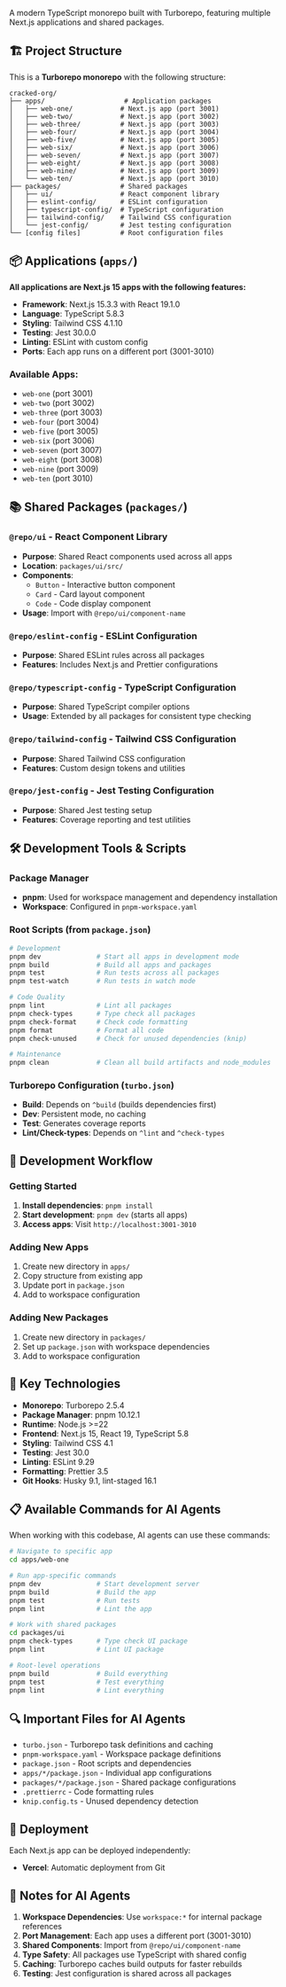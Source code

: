 A modern TypeScript monorepo built with Turborepo, featuring multiple Next.js applications and shared packages.

## 🏗️ Project Structure

This is a **Turborepo monorepo** with the following structure:

```
cracked-org/
├── apps/                    # Application packages
│   ├── web-one/            # Next.js app (port 3001)
│   ├── web-two/            # Next.js app (port 3002)
│   ├── web-three/          # Next.js app (port 3003)
│   ├── web-four/           # Next.js app (port 3004)
│   ├── web-five/           # Next.js app (port 3005)
│   ├── web-six/            # Next.js app (port 3006)
│   ├── web-seven/          # Next.js app (port 3007)
│   ├── web-eight/          # Next.js app (port 3008)
│   ├── web-nine/           # Next.js app (port 3009)
│   └── web-ten/            # Next.js app (port 3010)
├── packages/               # Shared packages
│   ├── ui/                 # React component library
│   ├── eslint-config/      # ESLint configuration
│   ├── typescript-config/  # TypeScript configuration
│   ├── tailwind-config/    # Tailwind CSS configuration
│   └── jest-config/        # Jest testing configuration
└── [config files]          # Root configuration files
```

## 📦 Applications (`apps/`)

**All applications are Next.js 15 apps with the following features:**

- **Framework**: Next.js 15.3.3 with React 19.1.0
- **Language**: TypeScript 5.8.3
- **Styling**: Tailwind CSS 4.1.10
- **Testing**: Jest 30.0.0
- **Linting**: ESLint with custom config
- **Ports**: Each app runs on a different port (3001-3010)

### Available Apps:

- `web-one` (port 3001)
- `web-two` (port 3002)
- `web-three` (port 3003)
- `web-four` (port 3004)
- `web-five` (port 3005)
- `web-six` (port 3006)
- `web-seven` (port 3007)
- `web-eight` (port 3008)
- `web-nine` (port 3009)
- `web-ten` (port 3010)

## 📚 Shared Packages (`packages/`)

### `@repo/ui` - React Component Library

- **Purpose**: Shared React components used across all apps
- **Location**: `packages/ui/src/`
- **Components**:
  - `Button` - Interactive button component
  - `Card` - Card layout component
  - `Code` - Code display component
- **Usage**: Import with `@repo/ui/component-name`

### `@repo/eslint-config` - ESLint Configuration

- **Purpose**: Shared ESLint rules across all packages
- **Features**: Includes Next.js and Prettier configurations

### `@repo/typescript-config` - TypeScript Configuration

- **Purpose**: Shared TypeScript compiler options
- **Usage**: Extended by all packages for consistent type checking

### `@repo/tailwind-config` - Tailwind CSS Configuration

- **Purpose**: Shared Tailwind CSS configuration
- **Features**: Custom design tokens and utilities

### `@repo/jest-config` - Jest Testing Configuration

- **Purpose**: Shared Jest testing setup
- **Features**: Coverage reporting and test utilities

## 🛠️ Development Tools & Scripts

### Package Manager

- **pnpm**: Used for workspace management and dependency installation
- **Workspace**: Configured in `pnpm-workspace.yaml`

### Root Scripts (from `package.json`)

```bash
# Development
pnpm dev              # Start all apps in development mode
pnpm build            # Build all apps and packages
pnpm test             # Run tests across all packages
pnpm test-watch       # Run tests in watch mode

# Code Quality
pnpm lint             # Lint all packages
pnpm check-types      # Type check all packages
pnpm check-format     # Check code formatting
pnpm format           # Format all code
pnpm check-unused     # Check for unused dependencies (knip)

# Maintenance
pnpm clean            # Clean all build artifacts and node_modules
```

### Turborepo Configuration (`turbo.json`)

- **Build**: Depends on `^build` (builds dependencies first)
- **Dev**: Persistent mode, no caching
- **Test**: Generates coverage reports
- **Lint/Check-types**: Depends on `^lint` and `^check-types`

## 🔧 Development Workflow

### Getting Started

1. **Install dependencies**: `pnpm install`
2. **Start development**: `pnpm dev` (starts all apps)
3. **Access apps**: Visit `http://localhost:3001-3010`

### Adding New Apps

1. Create new directory in `apps/`
2. Copy structure from existing app
3. Update port in `package.json`
4. Add to workspace configuration

### Adding New Packages

1. Create new directory in `packages/`
2. Set up `package.json` with workspace dependencies
3. Add to workspace configuration

## 🎯 Key Technologies

- **Monorepo**: Turborepo 2.5.4
- **Package Manager**: pnpm 10.12.1
- **Runtime**: Node.js >=22
- **Frontend**: Next.js 15, React 19, TypeScript 5.8
- **Styling**: Tailwind CSS 4.1
- **Testing**: Jest 30.0
- **Linting**: ESLint 9.29
- **Formatting**: Prettier 3.5
- **Git Hooks**: Husky 9.1, lint-staged 16.1

## 📋 Available Commands for AI Agents

When working with this codebase, AI agents can use these commands:

```bash
# Navigate to specific app
cd apps/web-one

# Run app-specific commands
pnpm dev              # Start development server
pnpm build            # Build the app
pnpm test             # Run tests
pnpm lint             # Lint the app

# Work with shared packages
cd packages/ui
pnpm check-types      # Type check UI package
pnpm lint             # Lint UI package

# Root-level operations
pnpm build            # Build everything
pnpm test             # Test everything
pnpm lint             # Lint everything
```

## 🔍 Important Files for AI Agents

- `turbo.json` - Turborepo task definitions and caching
- `pnpm-workspace.yaml` - Workspace package definitions
- `package.json` - Root scripts and dependencies
- `apps/*/package.json` - Individual app configurations
- `packages/*/package.json` - Shared package configurations
- `.prettierrc` - Code formatting rules
- `knip.config.ts` - Unused dependency detection

## 🚀 Deployment

Each Next.js app can be deployed independently:

- **Vercel**: Automatic deployment from Git

## 📝 Notes for AI Agents

1. **Workspace Dependencies**: Use `workspace:*` for internal package references
2. **Port Management**: Each app uses a different port (3001-3010)
3. **Shared Components**: Import from `@repo/ui/component-name`
4. **Type Safety**: All packages use TypeScript with shared config
5. **Caching**: Turborepo caches build outputs for faster rebuilds
6. **Testing**: Jest configuration is shared across all packages
